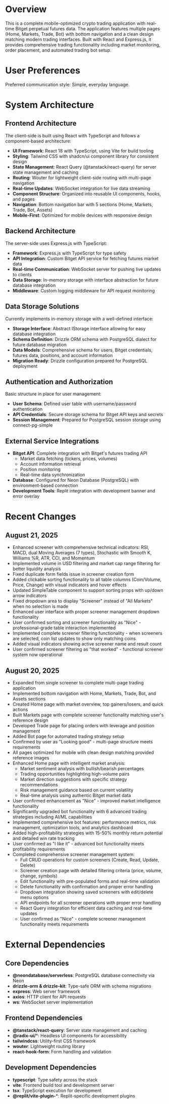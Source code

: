 # Overview

This is a complete mobile-optimized crypto trading application with real-time Bitget perpetual futures data. The application features multiple pages (Home, Markets, Trade, Bot) with bottom navigation and a clean design matching modern trading interfaces. Built with React and Express.js, it provides comprehensive trading functionality including market monitoring, order placement, and automated trading bot setup.

# User Preferences

Preferred communication style: Simple, everyday language.

# System Architecture

## Frontend Architecture
The client-side is built using React with TypeScript and follows a component-based architecture:
- **UI Framework**: React 18 with TypeScript, using Vite for build tooling
- **Styling**: Tailwind CSS with shadcn/ui component library for consistent design
- **State Management**: React Query (@tanstack/react-query) for server state management and caching
- **Routing**: Wouter for lightweight client-side routing with multi-page navigation
- **Real-time Updates**: WebSocket integration for live data streaming
- **Component Structure**: Organized into reusable UI components, hooks, and pages
- **Navigation**: Bottom navigation bar with 5 sections (Home, Markets, Trade, Bot, Assets)
- **Mobile-First**: Optimized for mobile devices with responsive design

## Backend Architecture  
The server-side uses Express.js with TypeScript:
- **Framework**: Express.js with TypeScript for type safety
- **API Integration**: Custom Bitget API service for fetching futures market data
- **Real-time Communication**: WebSocket server for pushing live updates to clients
- **Data Storage**: In-memory storage with interface abstraction for future database integration
- **Middleware**: Custom logging middleware for API request monitoring

## Data Storage Solutions
Currently implements in-memory storage with a well-defined interface:
- **Storage Interface**: Abstract IStorage interface allowing for easy database integration
- **Schema Definition**: Drizzle ORM schema with PostgreSQL dialect for future database migration
- **Data Models**: Comprehensive schema for users, Bitget credentials, futures data, positions, and account information
- **Migration Ready**: Drizzle configuration prepared for PostgreSQL deployment

## Authentication and Authorization
Basic structure in place for user management:
- **User Schema**: Defined user table with username/password authentication
- **API Credentials**: Secure storage schema for Bitget API keys and secrets
- **Session Management**: Prepared for PostgreSQL session storage using connect-pg-simple

## External Service Integrations
- **Bitget API**: Complete integration with Bitget's futures trading API
  - Market data fetching (tickers, prices, volumes)
  - Account information retrieval
  - Position monitoring
  - Real-time data synchronization
- **Database**: Configured for Neon Database (PostgreSQL) with environment-based connection
- **Development Tools**: Replit integration with development banner and error overlay

# Recent Changes

## August 21, 2025
- Enhanced screener with comprehensive technical indicators: RSI, MACD, dual Moving Averages (7 types), Stochastic with Smooth K, Williams %R, ATR, CCI, and Momentum
- Implemented volume in USD filtering and market cap range filtering for better liquidity analysis
- Fixed duplicate form fields issue in screener creation form
- Added clickable sorting functionality to all table columns (Coin/Volume, Price, Change) with visual indicators and hover effects
- Updated SimpleTable component to support sorting props with up/down arrow indicators
- Fixed dropdown area to display "Screener" instead of "All Markets" when no selection is made
- Enhanced user interface with proper screener management dropdown functionality
- User confirmed sorting and screener functionality as "Nice" - professional-grade table interaction implemented
- Implemented complete screener filtering functionality - when screeners are selected, coin list updates to show only matching coins
- Added visual indicators showing active screener name and result count
- User confirmed screener filtering as "that worked" - functional screener system now operational

## August 20, 2025
- Expanded from single screener to complete multi-page trading application
- Implemented bottom navigation with Home, Markets, Trade, Bot, and Assets sections
- Created Home page with market overview, top gainers/losers, and quick actions
- Built Markets page with complete screener functionality matching user's reference design
- Developed Trade page for placing orders with leverage and position management
- Added Bot page for automated trading strategy setup
- Confirmed by user as "Looking good" - multi-page structure meets requirements
- All pages optimized for mobile with clean design matching provided reference images
- Enhanced Home page with intelligent market analysis:
  - Market sentiment analysis with bullish/bearish percentages
  - Trading opportunities highlighting high-volume pairs
  - Market direction suggestions with specific strategy recommendations
  - Risk management guidance based on current volatility
  - Real-time analysis using authentic Bitget market data
- User confirmed enhancement as "Nice" - improved market intelligence functionality
- Significantly upgraded bot functionality with 6 advanced trading strategies including AI/ML capabilities
- Implemented comprehensive bot features: performance metrics, risk management, optimization tools, and analytics dashboard
- Added high-profitability strategies with 15-50% monthly return potential and detailed win rate tracking
- User confirmed as "I like it" - advanced bot functionality meets profitability requirements
- Completed comprehensive screener management system:
  - Full CRUD operations for custom screeners (Create, Read, Update, Delete)
  - Screener creation page with detailed filtering criteria (price, volume, change, symbols)
  - Edit functionality with pre-populated forms and real-time validation
  - Delete functionality with confirmation and proper error handling
  - Dropdown integration showing saved screeners with edit/delete menu options
  - API endpoints for all screener operations with proper error handling
  - React Query integration for efficient data caching and real-time updates
  - User confirmed as "Nice" - complete screener management functionality meets requirements

# External Dependencies

## Core Dependencies
- **@neondatabase/serverless**: PostgreSQL database connectivity via Neon
- **drizzle-orm & drizzle-kit**: Type-safe ORM with schema migrations
- **express**: Web server framework
- **axios**: HTTP client for API requests
- **ws**: WebSocket server implementation

## Frontend Dependencies  
- **@tanstack/react-query**: Server state management and caching
- **@radix-ui/***: Headless UI components for accessibility
- **tailwindcss**: Utility-first CSS framework
- **wouter**: Lightweight routing library
- **react-hook-form**: Form handling and validation

## Development Dependencies
- **typescript**: Type safety across the stack
- **vite**: Frontend build tool and development server
- **tsx**: TypeScript execution for development
- **@replit/vite-plugin-***: Replit-specific development plugins